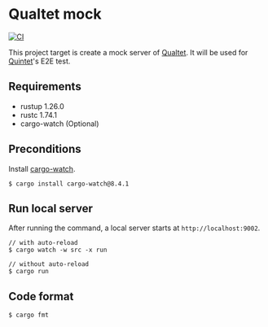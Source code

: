 # Qualtet mock

[![CI](https://github.com/yoshinorin/qualtet-mock/actions/workflows/ci.yml/badge.svg?branch=master)](https://github.com/yoshinorin/qualtet-mock/actions/workflows/ci.yml)

This project target is create a mock server of [Qualtet](https://github.com/yoshinorin/qualtet). It will be used for [Quintet](https://github.com/yoshinorin/quintet)'s E2E test.

## Requirements

* rustup 1.26.0
* rustc 1.74.1
* cargo-watch (Optional)

## Preconditions

Install [cargo-watch](https://github.com/watchexec/cargo-watch).

```
$ cargo install cargo-watch@8.4.1
```

## Run local server

After running the command, a local server starts at `http://localhost:9002`.

```
// with auto-reload
$ cargo watch -w src -x run

// without auto-reload
$ cargo run
```

## Code format

```
$ cargo fmt
```
